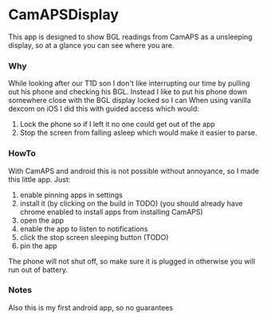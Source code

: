 # CamAPSDisplay

This app is designed to show BGL readings from CamAPS as a unsleeping display, so at a glance you can see where you are.

### Why
While looking after our T1D son I don't like interrupting our time by pulling out his phone and checking his BGL.
Instead I like to put his phone down somewhere close with the BGL display locked so I can 
When using vanilla dexcom on iOS I did this with guided access which would:

1. Lock the phone so if I left it no one could get out of the app
2. Stop the screen from falling asleep which would make it easier to parse.

### HowTo
With CamAPS and android this is not possible without annoyance, so I made this little app.
Just:
1. enable pinning apps in settings
2. install it (by clicking on the build in TODO) (you should already have chrome enabled to install apps from installing CamAPS)
3. open the app
4. enable the app to listen to notifications
5. click the stop screen sleeping button (TODO)
6. pin the app

The phone will not shut off, so make sure it is plugged in otherwise you will run out of battery.

### Notes
Also this is my first android app, so no guarantees  